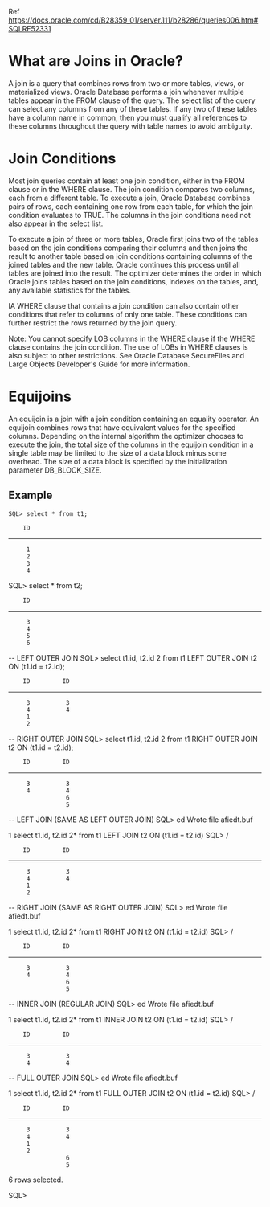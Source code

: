 Ref https://docs.oracle.com/cd/B28359_01/server.111/b28286/queries006.htm#SQLRF52331

# What are Joins in Oracle? 
A join is a query that combines rows from two or more tables, views, or materialized views. Oracle Database performs a join whenever multiple tables appear in the FROM clause of the query. The select list of the query can select any columns from any of these tables. If any two of these tables have a column name in common, then you must qualify all references to these columns throughout the query with table names to avoid ambiguity.

# Join Conditions 
Most join queries contain at least one join condition, either in the FROM clause or in the WHERE clause. The join condition compares two columns, each from a different table. To execute a join, Oracle Database combines pairs of rows, each containing one row from each table, for which the join condition evaluates to TRUE. The columns in the join conditions need not also appear in the select list.

To execute a join of three or more tables, Oracle first joins two of the tables based on the join conditions comparing their columns and then joins the result to another table based on join conditions containing columns of the joined tables and the new table. Oracle continues this process until all tables are joined into the result. The optimizer determines the order in which Oracle joins tables based on the join conditions, indexes on the tables, and, any available statistics for the tables.

IA WHERE clause that contains a join condition can also contain other conditions that refer to columns of only one table. These conditions can further restrict the rows returned by the join query.

Note:
You cannot specify LOB columns in the WHERE clause if the WHERE clause contains the join condition. The use of LOBs in WHERE clauses is also subject to other restrictions. See Oracle Database SecureFiles and Large Objects Developer's Guide for more information.

# Equijoins 
An equijoin is a join with a join condition containing an equality operator. An equijoin combines rows that have equivalent values for the specified columns. Depending on the internal algorithm the optimizer chooses to execute the join, the total size of the columns in the equijoin condition in a single table may be limited to the size of a data block minus some overhead. The size of a data block is specified by the initialization parameter DB_BLOCK_SIZE.

## Example 
    
    SQL> select * from t1;

        ID
----------
         1
         2
         3
         4

SQL> select * from t2;

        ID
----------
         3
         4
         5
         6

-- LEFT OUTER JOIN
SQL> select t1.id, t2.id
  2  from t1 LEFT OUTER JOIN t2 ON (t1.id = t2.id);

        ID         ID
---------- ----------
         3          3
         4          4
         1
         2

-- RIGHT OUTER JOIN
SQL> select t1.id, t2.id
  2  from t1 RIGHT OUTER JOIN t2 ON (t1.id = t2.id);

        ID         ID
---------- ----------
         3          3
         4          4
                    6
                    5

-- LEFT JOIN (SAME AS LEFT OUTER JOIN)
SQL> ed
Wrote file afiedt.buf

  1  select t1.id, t2.id
  2* from t1 LEFT JOIN t2 ON (t1.id = t2.id)
SQL> /

        ID         ID
---------- ----------
         3          3
         4          4
         1
         2

-- RIGHT JOIN (SAME AS RIGHT OUTER JOIN)
SQL> ed
Wrote file afiedt.buf

  1  select t1.id, t2.id
  2* from t1 RIGHT JOIN t2 ON (t1.id = t2.id)
SQL> /

        ID         ID
---------- ----------
         3          3
         4          4
                    6
                    5

-- INNER JOIN (REGULAR JOIN)
SQL> ed
Wrote file afiedt.buf

  1  select t1.id, t2.id
  2* from t1 INNER JOIN t2 ON (t1.id = t2.id)
SQL> /

        ID         ID
---------- ----------
         3          3
         4          4

-- FULL OUTER JOIN
SQL> ed
Wrote file afiedt.buf

  1  select t1.id, t2.id
  2* from t1 FULL OUTER JOIN t2 ON (t1.id = t2.id)
SQL> /

        ID         ID
---------- ----------
         3          3
         4          4
         1
         2
                    6
                    5

6 rows selected.

SQL>
               
     
